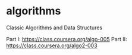 algorithms
==========

Classic Algorithms and Data Structures

Part I:  https://class.coursera.org/algo-005
Part II: https://class.coursera.org/algo2-003

